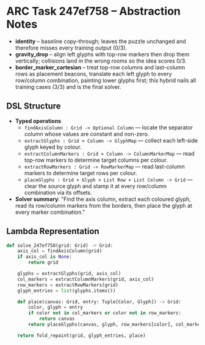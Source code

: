 # ARC Task 247ef758 – Abstraction Notes

- **identity** – baseline copy-through; leaves the puzzle unchanged and therefore misses every training output (0/3).
- **gravity_drop** – align left glyphs with top-row markers then drop them vertically; collisions land in the wrong rooms so the idea scores 0/3.
- **border_marker_cartesian** – treat top-row columns and last-column rows as placement beacons, translate each left glyph to every row/column combination, painting lower glyphs first; this hybrid nails all training cases (3/3) and is the final solver.

## DSL Structure
- **Typed operations**
  - `findAxisColumn : Grid -> Optional Column` — locate the separator column whose values are constant and non-zero.
  - `extractGlyphs : Grid × Column -> GlyphMap` — collect each left-side glyph keyed by colour.
  - `extractColumnMarkers : Grid × Column -> ColumnMarkerMap` — read top-row markers to determine target columns per colour.
  - `extractRowMarkers : Grid -> RowMarkerMap` — read last-column markers to determine target rows per colour.
  - `placeGlyphs : Grid × Glyph × List Row × List Column -> Grid` — clear the source glyph and stamp it at every row/column combination via its offsets.
- **Solver summary**: "Find the axis column, extract each coloured glyph, read its row/column markers from the borders, then place the glyph at every marker combination."

## Lambda Representation

```python
def solve_247ef758(grid: Grid) -> Grid:
    axis_col = findAxisColumn(grid)
    if axis_col is None:
        return grid

    glyphs = extractGlyphs(grid, axis_col)
    col_markers = extractColumnMarkers(grid, axis_col)
    row_markers = extractRowMarkers(grid)
    glyph_entries = list(glyphs.items())

    def place(canvas: Grid, entry: Tuple[Color, Glyph]) -> Grid:
        color, glyph = entry
        if color not in col_markers or color not in row_markers:
            return canvas
        return placeGlyphs(canvas, glyph, row_markers[color], col_markers[color])

    return fold_repaint(grid, glyph_entries, place)
```
